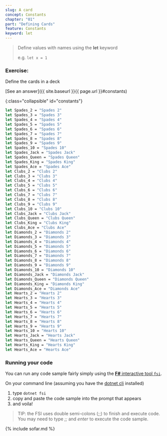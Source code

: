 ```yaml
---
slug: A card
concept: Constants
chapter: "01"
part: "Defining Cards"
feature: Constants
keyword: let
---
```


> Define values with names using the __let__ keyword
> 
> e.g. `let x = 1 `

### Exercise:

Define the cards in a deck

[See an answer]({{ site.baseurl }}{{ page.url }}#constants)

{:class="collapsible" id="constants"}
```fsharp
let Spades_2 = "Spades 2"
let Spades_3 = "Spades 3"
let Spades_4 = "Spades 4"
let Spades_5 = "Spades 5"
let Spades_6 = "Spades 6"
let Spades_7 = "Spades 7"
let Spades_8 = "Spades 8"
let Spades_9 = "Spades 9"
let Spades_10 = "Spades 10"
let Spades_Jack = "Spades Jack"
let Spades_Queen = "Spades Queen"
let Spades_King = "Spades King"
let Spades_Ace = "Spades Ace"
let Clubs_2 = "Clubs 2"
let Clubs_3 = "Clubs 3"
let Clubs_4 = "Clubs 4"
let Clubs_5 = "Clubs 5"
let Clubs_6 = "Clubs 6"
let Clubs_7 = "Clubs 7"
let Clubs_8 = "Clubs 8"
let Clubs_9 = "Clubs 9"
let Clubs_10 = "Clubs 10"
let Clubs_Jack = "Clubs Jack"
let Clubs_Queen = "Clubs Queen"
let Clubs_King = "Clubs King"
let Clubs_Ace = "Clubs Ace"
let Diamonds_2 = "Diamonds 2"
let Diamonds_3 = "Diamonds 3"
let Diamonds_4 = "Diamonds 4"
let Diamonds_5 = "Diamonds 5"
let Diamonds_6 = "Diamonds 6"
let Diamonds_7 = "Diamonds 7"
let Diamonds_8 = "Diamonds 8"
let Diamonds_9 = "Diamonds 9"
let Diamonds_10 = "Diamonds 10"
let Diamonds_Jack = "Diamonds Jack"
let Diamonds_Queen = "Diamonds Queen"
let Diamonds_King = "Diamonds King"
let Diamonds_Ace = "Diamonds Ace"
let Hearts_2 = "Hearts 2"
let Hearts_3 = "Hearts 3"
let Hearts_4 = "Hearts 4"
let Hearts_5 = "Hearts 5"
let Hearts_6 = "Hearts 6"
let Hearts_7 = "Hearts 7"
let Hearts_8 = "Hearts 8"
let Hearts_9 = "Hearts 9"
let Hearts_10 = "Hearts 10"
let Hearts_Jack = "Hearts Jack"
let Hearts_Queen = "Hearts Queen"
let Hearts_King = "Hearts King"
let Hearts_Ace = "Hearts Ace"
```

### Running your code

You can run any code sample fairly simply using the [__F#__ interactive tool `fsi`](https://docs.microsoft.com/en-us/dotnet/fsharp/tools/fsharp-interactive/).

On your command line (assuming you have the [dotnet cli](https://dotnet.microsoft.com/en-us/languages/fsharp/tools) installed)
1. type `dotnet fsi`
2. copy and paste the code sample into the prompt that appears
3. and voila!

> TIP: the FSI uses double semi-colons (;;) to finish and execute code.  You may need to type _;;_ and _enter_ to execute the code sample.

{% include sofar.md %}